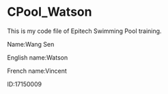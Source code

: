 # CPool_Watson
This is my code file of Epitech Swimming Pool training.

Name:Wang Sen

English name:Watson

French name:Vincent

ID:17150009

